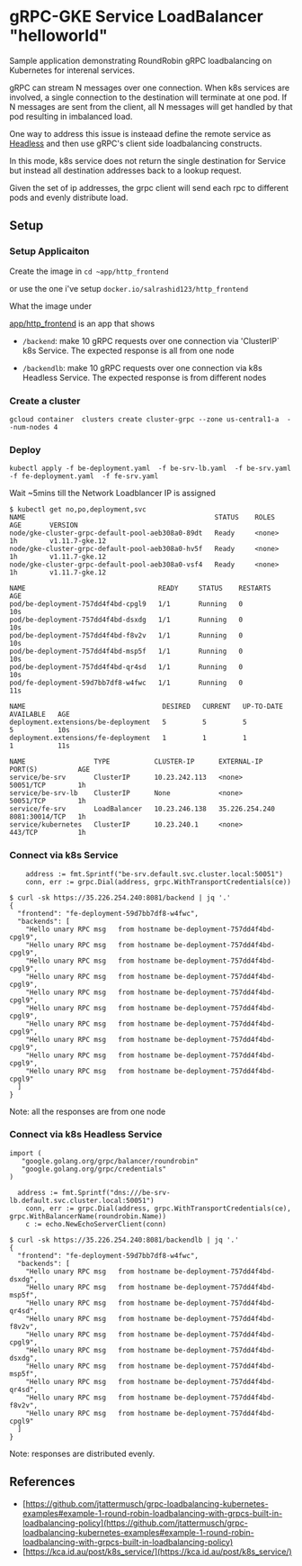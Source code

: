 # gRPC-GKE Service LoadBalancer "helloworld"


Sample application demonstrating RoundRobin gRPC loadbalancing  on Kubernetes for interenal services.


gRPC can stream N messages over one connection.  When k8s services are involved, a single connection to the destination will terminate
at one pod.  If N messages are sent from the client, all N messages will get handled by that pod resulting in imbalanced load.

One way to address this issue is insteaad define the remote service as [Headless](https://kubernetes.io/docs/concepts/services-networking/service/#headless-services) and then use gRPC's client side loadbalancing constructs.

In this mode, k8s service does not return the single destination for Service but instead all destination addresses back to a lookup request.

Given the set of ip addresses, the grpc client will send each rpc to different pods and evenly distribute load.

## Setup

### Setup Applicaiton

Create the image in  ```cd ~app/http_frontend```

or use the one i've setup `docker.io/salrashid123/http_frontend`

What the image under

[app/http_frontend](app/http_frontend) is an app that shows

- `/backend`:  make 10 gRPC requests over one connection via 'ClusterIP` k8s Service.  The expected response is all from one node

- `/backendlb`:  make 10 gRPC requests over one connection via k8s Headless Service.  The expected response is from different nodes


### Create a cluster
```
gcloud container  clusters create cluster-grpc --zone us-central1-a  --num-nodes 4
```

### Deploy

```
kubectl apply -f be-deployment.yaml  -f be-srv-lb.yaml  -f be-srv.yaml  -f fe-deployment.yaml  -f fe-srv.yaml
```


Wait ~5mins till the Network Loadblancer IP is assigned

```
$ kubectl get no,po,deployment,svc
NAME                                               STATUS    ROLES     AGE       VERSION
node/gke-cluster-grpc-default-pool-aeb308a0-89dt   Ready     <none>    1h        v1.11.7-gke.12
node/gke-cluster-grpc-default-pool-aeb308a0-hv5f   Ready     <none>    1h        v1.11.7-gke.12
node/gke-cluster-grpc-default-pool-aeb308a0-vsf4   Ready     <none>    1h        v1.11.7-gke.12

NAME                                 READY     STATUS    RESTARTS   AGE
pod/be-deployment-757dd4f4bd-cpgl9   1/1       Running   0          10s
pod/be-deployment-757dd4f4bd-dsxdg   1/1       Running   0          10s
pod/be-deployment-757dd4f4bd-f8v2v   1/1       Running   0          10s
pod/be-deployment-757dd4f4bd-msp5f   1/1       Running   0          10s
pod/be-deployment-757dd4f4bd-qr4sd   1/1       Running   0          10s
pod/fe-deployment-59d7bb7df8-w4fwc   1/1       Running   0          11s

NAME                                  DESIRED   CURRENT   UP-TO-DATE   AVAILABLE   AGE
deployment.extensions/be-deployment   5         5         5            5           10s
deployment.extensions/fe-deployment   1         1         1            1           11s

NAME                 TYPE           CLUSTER-IP      EXTERNAL-IP      PORT(S)          AGE
service/be-srv       ClusterIP      10.23.242.113   <none>           50051/TCP        1h
service/be-srv-lb    ClusterIP      None            <none>           50051/TCP        1h
service/fe-srv       LoadBalancer   10.23.246.138   35.226.254.240   8081:30014/TCP   1h
service/kubernetes   ClusterIP      10.23.240.1     <none>           443/TCP          1h
```

### Connect via k8s Service

```golang
	address := fmt.Sprintf("be-srv.default.svc.cluster.local:50051")
	conn, err := grpc.Dial(address, grpc.WithTransportCredentials(ce))
```

```
$ curl -sk https://35.226.254.240:8081/backend | jq '.'
{
  "frontend": "fe-deployment-59d7bb7df8-w4fwc",
  "backends": [
    "Hello unary RPC msg   from hostname be-deployment-757dd4f4bd-cpgl9",
    "Hello unary RPC msg   from hostname be-deployment-757dd4f4bd-cpgl9",
    "Hello unary RPC msg   from hostname be-deployment-757dd4f4bd-cpgl9",
    "Hello unary RPC msg   from hostname be-deployment-757dd4f4bd-cpgl9",
    "Hello unary RPC msg   from hostname be-deployment-757dd4f4bd-cpgl9",
    "Hello unary RPC msg   from hostname be-deployment-757dd4f4bd-cpgl9",
    "Hello unary RPC msg   from hostname be-deployment-757dd4f4bd-cpgl9",
    "Hello unary RPC msg   from hostname be-deployment-757dd4f4bd-cpgl9",
    "Hello unary RPC msg   from hostname be-deployment-757dd4f4bd-cpgl9",
    "Hello unary RPC msg   from hostname be-deployment-757dd4f4bd-cpgl9"
  ]
}
```

Note: all the responses are from one node

### Connect via k8s Headless Service

```golang
import (
   "google.golang.org/grpc/balancer/roundrobin"
   "google.golang.org/grpc/credentials"
)

  address := fmt.Sprintf("dns:///be-srv-lb.default.svc.cluster.local:50051")
	conn, err := grpc.Dial(address, grpc.WithTransportCredentials(ce), grpc.WithBalancerName(roundrobin.Name))
	c := echo.NewEchoServerClient(conn)
```


```
$ curl -sk https://35.226.254.240:8081/backendlb | jq '.'
{
  "frontend": "fe-deployment-59d7bb7df8-w4fwc",
  "backends": [
    "Hello unary RPC msg   from hostname be-deployment-757dd4f4bd-dsxdg",
    "Hello unary RPC msg   from hostname be-deployment-757dd4f4bd-msp5f",
    "Hello unary RPC msg   from hostname be-deployment-757dd4f4bd-qr4sd",
    "Hello unary RPC msg   from hostname be-deployment-757dd4f4bd-f8v2v",
    "Hello unary RPC msg   from hostname be-deployment-757dd4f4bd-cpgl9",
    "Hello unary RPC msg   from hostname be-deployment-757dd4f4bd-dsxdg",
    "Hello unary RPC msg   from hostname be-deployment-757dd4f4bd-msp5f",
    "Hello unary RPC msg   from hostname be-deployment-757dd4f4bd-qr4sd",
    "Hello unary RPC msg   from hostname be-deployment-757dd4f4bd-f8v2v",
    "Hello unary RPC msg   from hostname be-deployment-757dd4f4bd-cpgl9"
  ]
}
```

Note: responses are distributed evenly.

## References
 - [https://github.com/jtattermusch/grpc-loadbalancing-kubernetes-examples#example-1-round-robin-loadbalancing-with-grpcs-built-in-loadbalancing-policy](https://github.com/jtattermusch/grpc-loadbalancing-kubernetes-examples#example-1-round-robin-loadbalancing-with-grpcs-built-in-loadbalancing-policy)
 - [https://kca.id.au/post/k8s_service/](https://kca.id.au/post/k8s_service/)
